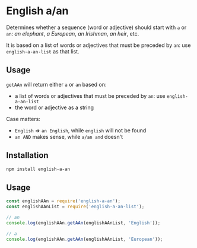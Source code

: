 # English a/an

Determines whether a sequence (word or adjective) should start with `a` or `an`: _an elephant_, _a European_, _an Irishman_, _an heir_, etc.

It is based on a list of words or adjectives that must be preceded by `an`: use `english-a-an-list` as that list.


## Usage

`getAAn` will return either `a` or `an` based on:
- a list of words or adjectives that must be preceded by `an`: use `english-a-an-list`
- the word or adjective as a string

Case matters:
- `English` => `an English`, while `english` will not be found
- `an AND` makes sense, while `a/an and` doesn't

## Installation 
```sh
npm install english-a-an
```

## Usage

```javascript
const englishAAn = require('english-a-an');
const englishAAnList = require('english-a-an-list');

// an
console.log(englishAAn.getAAn(englishAAnList, 'English'));

// a
console.log(englishAAn.getAAn(englishAAnList, 'European'));
```

